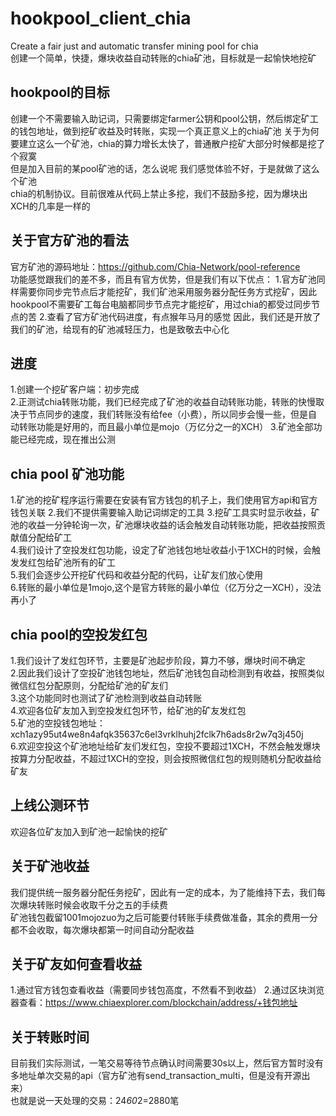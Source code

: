 # hookpool_client_chia
Create a fair  just and automatic transfer mining pool for chia  
创建一个简单，快捷，爆块收益自动转账的chia矿池，目标就是一起愉快地挖矿
## hookpool的目标
创建一个不需要输入助记词，只需要绑定farmer公钥和pool公钥，然后绑定矿工的钱包地址，做到挖矿收益及时转账，实现一个真正意义上的chia矿池 
关于为何要建立这么一个矿池，chia的算力增长太快了，普通散户挖矿大部分时候都是挖了个寂寞  
但是加入目前的某pool矿池的话，怎么说呢  我们感觉体验不好，于是就做了这么个矿池  
chia的机制协议。目前很难从代码上禁止多挖，我们不鼓励多挖，因为爆块出XCH的几率是一样的
## 关于官方矿池的看法
官方矿池的源码地址：https://github.com/Chia-Network/pool-reference  
功能感觉跟我们的差不多，而且有官方优势，但是我们有以下优点：
1.官方矿池同样需要你同步完节点后才能挖矿，我们矿池采用服务器分配任务方式挖矿，因此hookpool不需要矿工每台电脑都同步节点完才能挖矿，用过chia的都受过同步节点的苦
2.查看了官方矿池代码进度，有点猴年马月的感觉
因此，我们还是开放了我们的矿池，给现有的矿池减轻压力，也是致敬去中心化

## 进度
1.创建一个挖矿客户端：初步完成  
2.正测试chia转账功能，我们已经完成了矿池的收益自动转账功能，转账的快慢取决于节点同步的速度，我们转账没有给fee（小费），所以同步会慢一些，但是自动转账功能是好用的，而且最小单位是mojo（万亿分之一的XCH） 
3.矿池全部功能已经完成，现在推出公测  
## chia pool 矿池功能
1.矿池的挖矿程序运行需要在安装有官方钱包的机子上，我们使用官方api和官方钱包关联 
2.我们不提供需要输入助记词绑定的工具 
3.挖矿工具实时显示收益，矿池的收益一分钟轮询一次，矿池爆块收益的话会触发自动转账功能，把收益按照贡献值分配给矿工  
4.我们设计了空投发红包功能，设定了矿池钱包地址收益小于1XCH的时候，会触发发红包给矿池所有的矿工  
5.我们会逐步公开挖矿代码和收益分配的代码，让矿友们放心使用  
6.转账的最小单位是1mojo,这个是官方转账的最小单位（亿万分之一XCH），没法再小了
## chia pool的空投发红包
1.我们设计了发红包环节，主要是矿池起步阶段，算力不够，爆块时间不确定  
2.因此我们设计了空投矿池钱包地址，然后矿池钱包自动检测到有收益，按照类似微信红包分配原则，分配给矿池的矿友们  
3.这个功能同时也测试了矿池检测到收益自动转账  
4.欢迎各位矿友加入到空投发红包环节，给矿池的矿友发红包  
5.矿池的空投钱包地址：  
xch1azy95ut4we8n4afqk35637c6el3vrklhuhj2fclk7h6ads8r2w7q3j450j  
6.欢迎空投这个矿池地址给矿友们发红包，空投不要超过1XCH，不然会触发爆块按算力分配收益，不超过1XCH的空投，则会按照微信红包的规则随机分配收益给矿友

## 上线公测环节
欢迎各位矿友加入到矿池一起愉快的挖矿
## 关于矿池收益
我们提供统一服务器分配任务挖矿，因此有一定的成本，为了能维持下去，我们每次爆块转账时候会收取千分之五的手续费  
矿池钱包截留1001mojozuo为之后可能要付转账手续费做准备，其余的费用一分都不会收取，每次爆块都第一时间自动分配收益  
## 关于矿友如何查看收益
1.通过官方钱包查看收益（需要同步钱包高度，不然看不到收益）
2.通过区块浏览器查看：https://www.chiaexplorer.com/blockchain/address/+钱包地址
## 关于转账时间
目前我们实际测试，一笔交易等待节点确认时间需要30s以上，然后官方暂时没有多地址单次交易的api（官方矿池有send_transaction_multi，但是没有开源出来）  
也就是说一天处理的交易：24*60*2=2880笔
